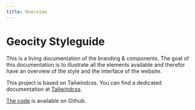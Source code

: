 ```yaml
---
title: Overview
---
```


# Geocity Styleguide

This is a living documentation of the branding & components. The goal of this documentation is to illustrate all the elements available and therefor have an overview of the style and the interface of the website.

This project is based on Tailwindcss. You can find a dedicated documentation at [Tailwindcss](https://tailwindcss.com/).

[The code](https://github.com/yverdon) is available on Github.
